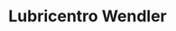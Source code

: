 ---
title: "Lubricentro Wendler"
url: /colonia-la-argentina/lubricentro-wendler/
shop: piezas de automóviles
---